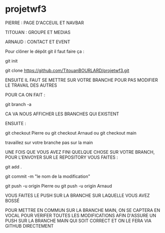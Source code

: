 # projetwf3

PIERRE  : PAGE D'ACCEUIL ET NAVBAR

TITOUAN  :  GROUPE ET MEDIAS

ARNAUD : CONTACT ET EVENT


Pour clôner le dépôt git il faut faire ça : 

git init

git clone https://github.com/TitouanBOURLARD/projetwf3.git

ENSUITE IL FAUT SE METTRE SUR VOTRE BRANCHE POUR PAS MODIFIER LE TRAVAIL DES AUTRES

POUR CA ON FAIT  : 

git branch -a 

CA VA NOUS AFFICHER LES BRANCHES QUI EXISTENT 

ENSUITE :

git checkout Pierre
ou
git checkout Arnaud
ou 
git checkout main

travaillez sur votre branche pas sur la main

UNE FOIS QUE VOUS AVEZ FINI QUELQUE CHOSE SUR VOTRE BRANCH, POUR L'ENVOYER SUR LE REPOSITORY VOUS FAITES  :

git add .

git commit -m "le nom de la modification"

git push -u origin Pierre
ou 
git push -u origin Arnaud

VOUS FAITES LE PUSH SUR LA BRANCHE SUR LAQUELLE VOUS AVEZ BOSSÉ

POUR METTRE EN COMMUN SUR LA BRANCHE MAIN, ON SE CAPTERA EN VOCAL POUR VERIFER TOUTES LES MODIFICATIONS AFIN D'ASSURE UN PUSH SUR LA BRANCHE MAIN QUI SOIT CORRECT ET ON LE FERA VIA GITHUB DIRECTEMENT
